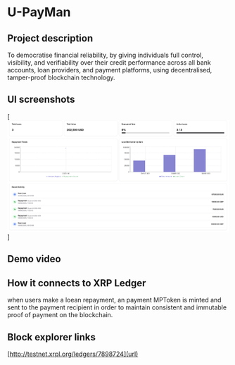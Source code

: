# U-PayMan
## Project description
To democratise financial reliability, by giving individuals full control, visibility, and verifiability over their credit performance across all bank accounts, loan providers, and payment platforms, using decentralised, tamper-proof blockchain technology.

## UI screenshots

[![Alt text](Submission_Media/Dashboard.png)]

## Demo video


## How it connects to XRP Ledger
when users make a loean repayment, an payment MPToken is minted and sent to the payment recipient in order to maintain consistent and immutable proof of payment on the blockchain.

## Block explorer links
[http://testnet.xrpl.org/ledgers/7898724](url)
